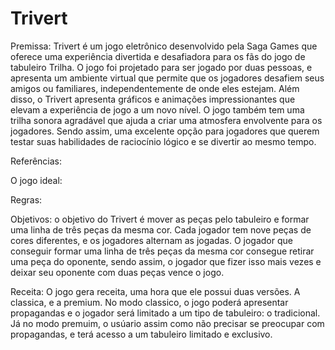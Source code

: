 # Trivert
Premissa: Trivert é um jogo eletrônico desenvolvido pela Saga Games que oferece uma experiência divertida e desafiadora para os fãs do jogo de tabuleiro Trilha. O jogo foi projetado para ser jogado por duas pessoas, e apresenta um ambiente virtual que permite que os jogadores desafiem seus amigos ou familiares, independentemente de onde eles estejam. Além disso, o Trivert apresenta gráficos e animações impressionantes que elevam a experiência de jogo a um novo nível. O jogo também tem uma trilha sonora agradável que ajuda a criar uma atmosfera envolvente para os jogadores. Sendo assim, uma excelente opção para jogadores que querem testar suas habilidades de raciocínio lógico e se divertir ao mesmo tempo.

Referências:


O jogo ideal:


Regras:


Objetivos: o objetivo do Trivert é mover as peças pelo tabuleiro e formar uma linha de três peças da mesma cor. Cada jogador tem nove peças de cores diferentes, e os jogadores alternam as jogadas. O jogador que conseguir formar uma linha de três peças da mesma cor consegue retirar uma peça do oponente, sendo assim, o jogador que fizer isso mais vezes e deixar seu oponente com duas peças vence o jogo.


Receita: O jogo gera receita, uma hora que ele possui duas versões. A classica, e a premium. No modo classico, o jogo poderá apresentar propagandas e o jogador será limitado a um tipo de tabuleiro: o tradicional. Já no modo premuim, o usúario assim como não precisar se preocupar com propagandas, e terá acesso a um tabuleiro limitado e exclusivo.